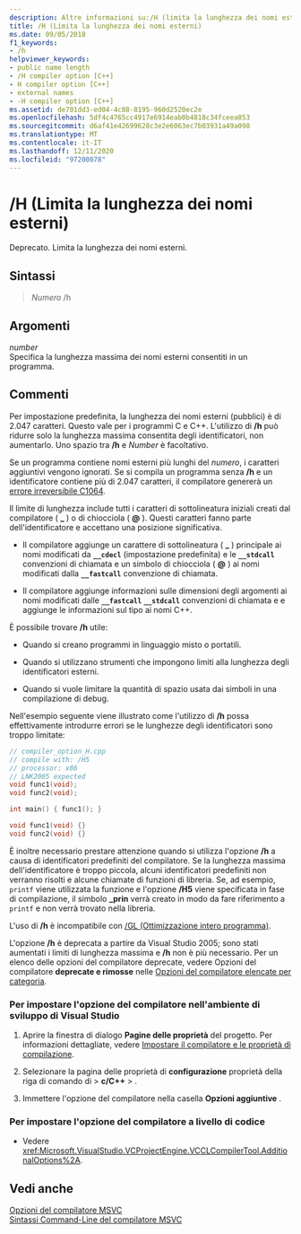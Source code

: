 ```yaml
---
description: Altre informazioni su:/H (limita la lunghezza dei nomi esterni)
title: /H (Limita la lunghezza dei nomi esterni)
ms.date: 09/05/2018
f1_keywords:
- /h
helpviewer_keywords:
- public name length
- /H compiler option [C++]
- H compiler option [C++]
- external names
- -H compiler option [C++]
ms.assetid: de701dd3-ed04-4c88-8195-960d2520ec2e
ms.openlocfilehash: 5df4c4765cc4917e6914eab0b4818c34fceea853
ms.sourcegitcommit: d6af41e42699628c3e2e6063ec7b03931a49a098
ms.translationtype: MT
ms.contentlocale: it-IT
ms.lasthandoff: 12/11/2020
ms.locfileid: "97200078"
---
```

# <a name="h-restrict-length-of-external-names"></a>/H (Limita la lunghezza dei nomi esterni)

Deprecato. Limita la lunghezza dei nomi esterni.

## <a name="syntax"></a>Sintassi

> <em>Numero</em> /h

## <a name="arguments"></a>Argomenti

*number*<br/>
Specifica la lunghezza massima dei nomi esterni consentiti in un programma.

## <a name="remarks"></a>Commenti

Per impostazione predefinita, la lunghezza dei nomi esterni (pubblici) è di 2.047 caratteri. Questo vale per i programmi C e C++. L'utilizzo di **/h** può ridurre solo la lunghezza massima consentita degli identificatori, non aumentarlo. Uno spazio tra **/h** e *Number* è facoltativo.

Se un programma contiene nomi esterni più lunghi del *numero*, i caratteri aggiuntivi vengono ignorati. Se si compila un programma senza **/h** e un identificatore contiene più di 2.047 caratteri, il compilatore genererà un [errore irreversibile C1064](../../error-messages/compiler-errors-1/fatal-error-c1064.md).

Il limite di lunghezza include tutti i caratteri di sottolineatura iniziali creati dal compilatore ( **\_** ) o di chiocciola ( **\@** ). Questi caratteri fanno parte dell'identificatore e accettano una posizione significativa.

- Il compilatore aggiunge un carattere di sottolineatura ( **\_** ) principale ai nomi modificati da **`__cdecl`** (impostazione predefinita) e le **`__stdcall`** convenzioni di chiamata e un simbolo di chiocciola ( **\@** ) ai nomi modificati dalla **`__fastcall`** convenzione di chiamata.

- Il compilatore aggiunge informazioni sulle dimensioni degli argomenti ai nomi modificati dalle **`__fastcall`** **`__stdcall`** convenzioni di chiamata e e aggiunge le informazioni sul tipo ai nomi C++.

È possibile trovare **/h** utile:

- Quando si creano programmi in linguaggio misto o portatili.

- Quando si utilizzano strumenti che impongono limiti alla lunghezza degli identificatori esterni.

- Quando si vuole limitare la quantità di spazio usata dai simboli in una compilazione di debug.

Nell'esempio seguente viene illustrato come l'utilizzo di **/h** possa effettivamente introdurre errori se le lunghezze degli identificatori sono troppo limitate:

```cpp
// compiler_option_H.cpp
// compile with: /H5
// processor: x86
// LNK2005 expected
void func1(void);
void func2(void);

int main() { func1(); }

void func1(void) {}
void func2(void) {}
```

È inoltre necessario prestare attenzione quando si utilizza l'opzione **/h** a causa di identificatori predefiniti del compilatore. Se la lunghezza massima dell'identificatore è troppo piccola, alcuni identificatori predefiniti non verranno risolti e alcune chiamate di funzioni di libreria. Se, ad esempio, `printf` viene utilizzata la funzione e l'opzione **/H5** viene specificata in fase di compilazione, il simbolo **_prin** verrà creato in modo da fare riferimento a `printf` e non verrà trovato nella libreria.

L'uso di **/h** è incompatibile con [/GL (Ottimizzazione intero programma)](gl-whole-program-optimization.md).

L'opzione **/h** è deprecata a partire da Visual Studio 2005; sono stati aumentati i limiti di lunghezza massima e **/h** non è più necessario. Per un elenco delle opzioni del compilatore deprecate, vedere Opzioni del compilatore **deprecate e rimosse** nelle [Opzioni del compilatore elencate per categoria](compiler-options-listed-by-category.md).

### <a name="to-set-this-compiler-option-in-the-visual-studio-development-environment"></a>Per impostare l'opzione del compilatore nell'ambiente di sviluppo di Visual Studio

1. Aprire la finestra di dialogo **Pagine delle proprietà** del progetto. Per informazioni dettagliate, vedere [Impostare il compilatore e le proprietà di compilazione](../working-with-project-properties.md).

1. Selezionare la pagina delle proprietà di **configurazione** proprietà della riga di comando di  >  **c/C++**  >   .

1. Immettere l'opzione del compilatore nella casella **Opzioni aggiuntive** .

### <a name="to-set-this-compiler-option-programmatically"></a>Per impostare l'opzione del compilatore a livello di codice

- Vedere <xref:Microsoft.VisualStudio.VCProjectEngine.VCCLCompilerTool.AdditionalOptions%2A>.

## <a name="see-also"></a>Vedi anche

[Opzioni del compilatore MSVC](compiler-options.md)<br/>
[Sintassi Command-Line del compilatore MSVC](compiler-command-line-syntax.md)
